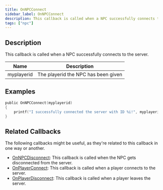 ```yaml
---
title: OnNPCConnect
sidebar_label: OnNPCConnect
description: This callback is called when a NPC successfully connects to the server.
tags: ["npc"]
---
```


## Description

This callback is called when a NPC successfully connects to the server.

| Name       | Description                         |
| ---------- | ----------------------------------- |
| myplayerid | The playerid the NPC has been given |

## Examples

```c
public OnNPCConnect(myplayerid)
{
    printf("I successfully connected the server with ID %i!", myplayerid);
}
```

## Related Callbacks

The following callbacks might be useful, as they're related to this callback in one way or another.

- [OnNPCDisconnect](OnNPCDisconnect): This callback is called when the NPC gets disconnected from the server.
- [OnPlayerConnect](OnPlayerConnect): This callback is called when a player connects to the server.
- [OnPlayerDisconnect](OnPlayerDisconnect): This callback is called when a player leaves the server.

